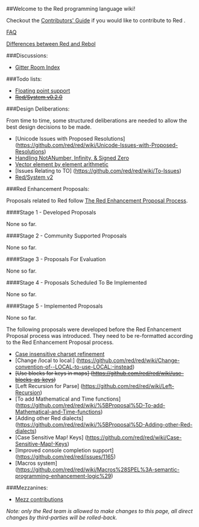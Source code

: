 ##Welcome to the Red programming language wiki!

Checkout the [Contributors' Guide](https://github.com/red/red/wiki/Contributor-Guidelines) if you would like to contribute to Red .

[FAQ](https://github.com/red/red/wiki/FAQ)

[Differences between Red and Rebol](https://github.com/red/red/wiki/Differences-between-Red-and-Rebol)

###Discussions:
* [Gitter Room Index](https://github.com/red/red/wiki/Gitter-Room-Index)

###Todo lists:
* [Floating point support](https://github.com/red/red/wiki/Red-floating-point-support)
* <strike>[Red/System v0.2.0](https://github.com/dockimbel/Red/wiki/Red-System-v0.2.0-todo-list)</strike>

###Design Deliberations:

From time to time, some structured deliberations are needed to allow the best design decisions to be made.
* [Unicode Issues with Proposed Resolutions] (https://github.com/red/red/wiki/Unicode-Issues-with-Proposed-Resolutions)
* [Handling NotANumber, Infinity, & Signed Zero](https://github.com/red/red/wiki/The-Handling-of-NaNs,-INFs-and-signed-zeros.)
* [Vector element by element arithmetic ](https://github.com/red/red/wiki/Vector-Element-by-Element-Arithmetic)
* [Issues Relating to TO] (https://github.com/red/red/wiki/To-Issues)
* [Red/System v2](https://github.com/dockimbel/Red/wiki/Red-System-v2-Wish-List)

###Red Enhancement Proposals:

Proposals related to Red follow [The Red Enhancement Proposal Process](https://github.com/red/red/wiki/Red-Enhancement-Proposal-Process).

####Stage 1 - Developed Proposals

None so far.

####Stage 2 - Community Supported Proposals

None so far.

####Stage 3 - Proposals For Evaluation

None so far.

####Stage 4 - Proposals Scheduled To Be Implemented

None so far.

####Stage 5 - Implemented Proposals

None so far.

The following proposals were developed before the Red Enhancement Proposal process was introduced. They need to be re-formatted according to the Red Enhancement Proposal process.

* [Case insensitive charset refinement](https://github.com/red/red/wiki/Add-a-Refinement-to-the-charset-function-to-make-a-case-insensitive-bitset!)
* [Change /local to local:] (https://github.com/red/red/wiki/Change-convention-of--LOCAL-to-use-LOCAL:-instead)
* <strike>[Use blocks for keys in maps] (https://github.com/red/red/wiki/use-blocks-as-keys)</strike>
* [Left Recursion for Parse] (https://github.com/red/red/wiki/Left-Recursion)
* [To add Mathematical and Time functions] (https://github.com/red/red/wiki/%5BProposal%5D-To-add-Mathematical-and-Time-functions)
* [Adding other Red dialects] (https://github.com/red/red/wiki/%5BProposal%5D-Adding-other-Red-dialects)
* [Case Sensitive Map! Keys] (https://github.com/red/red/wiki/Case-Sensitive-Map!-Keys)
* [Improved console completion support] (https://github.com/red/red/issues/1165)
* [Macros system] (https://github.com/red/red/wiki/Macros%28SPEL%3A-semantic-programming-enhancement-logic%29)

###Mezzanines:
* [Mezz contributions](https://github.com/red/red/wiki/mezzanines)

*Note: only the Red team is allowed to make changes to this page, all direct changes by third-parties will be rolled-back.*
